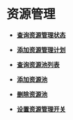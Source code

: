 # 资源管理<a name="ZH-CN_TOPIC_0000001387342360"></a>

 

-   **[查询资源管理状态](查询资源管理状态.md)**  

-   **[添加资源管理计划](添加资源管理计划.md)**  

-   **[查询资源池列表](查询资源池列表.md)**  

-   **[添加资源池](添加资源池.md)**  

-   **[删除资源池](删除资源池.md)**  

-   **[设置资源管理开关](设置资源管理开关.md)**  



